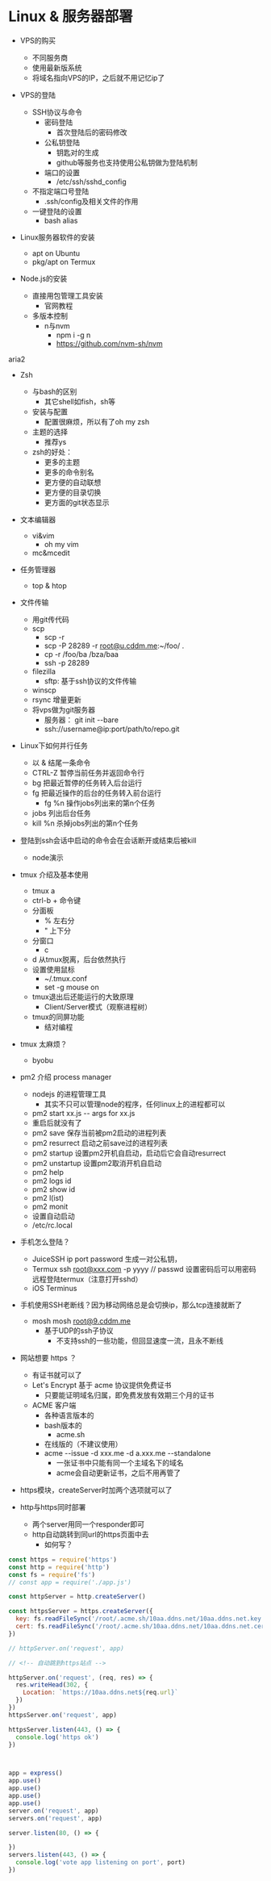 # Linux & 服务器部署

* VPS的购买

  * 不同服务商
  * 使用最新版系统
  * 将域名指向VPS的IP，之后就不用记忆ip了
* VPS的登陆

  * SSH协议与命令
    * 密码登陆
      * 首次登陆后的密码修改
    * 公私钥登陆
      * 钥匙对的生成
      * github等服务也支持使用公私钥做为登陆机制
    * 端口的设置
      * /etc/ssh/sshd_config
  * 不指定端口号登陆
    * .ssh/config及相关文件的作用
  * 一键登陆的设置
    * bash alias
* Linux服务器软件的安装

  * apt on Ubuntu
  * pkg/apt on Termux
* Node.js的安装

  * 直接用包管理工具安装
    * 官网教程
  * 多版本控制
    * n与nvm
      * npm i -g n
      * https://github.com/nvm-sh/nvm

aria2

* Zsh

  * 与bash的区别
    * 其它shell如fish，sh等
  * 安装与配置
    * 配置很麻烦，所以有了oh my zsh
  * 主题的选择
    * 推荐ys
  * zsh的好处：
    * 更多的主题
    * 更多的命令别名
    * 更方便的自动联想
    * 更方便的目录切换
    * 更方面的git状态显示
* 文本编辑器

  * vi&vim
    * oh my vim
  * mc&mcedit
* 任务管理器

  * top & htop
* 文件传输

  * 用git传代码
  * scp
    * scp -r
    * scp -P 28289 -r  root@u.cddm.me:~/foo/ .
    * cp -r /foo/ba /bza/baa
    * ssh -p 28289
  * filezilla
    * sftp: 基于ssh协议的文件传输
  * winscp
  * rsync 增量更新
  * 将vps做为git服务器
    * 服务器： git init --bare
    * ssh://username@ip:port/path/to/repo.git
* Linux下如何并行任务

  * 以 & 结尾一条命令
  * CTRL-Z 暂停当前任务并返回命令行
  * bg 把最近暂停的任务转入后台运行
  * fg 把最近操作的后台的任务转入前台运行
    * fg %n 操作jobs列出来的第n个任务
  * jobs 列出后台任务
  * kill %n 杀掉jobs列出的第n个任务
* 登陆到ssh会话中启动的命令会在会话断开或结束后被kill

  * node演示
* tmux 介绍及基本使用

  * tmux a
  * ctrl-b + 命令键
  * 分面板
    * % 左右分
    * " 上下分
  * 分窗口
    * c
  * d 从tmux脱离，后台依然执行
  * 设置使用鼠标
    * ~/.tmux.conf
    * set -g mouse on
  * tmux退出后还能运行的大致原理
    * Client/Server模式（观察进程树）
  * tmux的同屏功能
    * 结对编程
* tmux 太麻烦？

  * byobu
* pm2 介绍 process manager

  * nodejs 的进程管理工具
    * 其实不只可以管理node的程序，任何linux上的进程都可以
  * pm2 start xx.js -- args for xx.js
  * 重启后就没有了
  * pm2 save  保存当前被pm2启动的进程列表
  * pm2 resurrect 启动之前save过的进程列表
  * pm2 startup 设置pm2开机自启动，启动后它会自动resurrect
  * pm2 unstartup 设置pm2取消开机自启动
  * pm2 help
  * pm2 logs id
  * pm2 show id
  * pm2 l(ist)
  * pm2 monit
  * 设置自动启动
  * /etc/rc.local
* 手机怎么登陆？

  * JuiceSSH   ip  port   password    生成一对公私钥，
  * Termux      ssh root@xxx.com -p yyyy
    //  passwd  设置密码后可以用密码远程登陆termux（注意打开sshd）
  * iOS Terminus
* 手机使用SSH老断线？因为移动网络总是会切换ip，那么tcp连接就断了

  * mosh     mosh root@9.cddm.me
    * 基于UDP的ssh子协议
      * 不支持ssh的一些功能，但回显速度一流，且永不断线
* 网站想要 https ？

  * 有证书就可以了
  * Let's Encrypt 基于 acme 协议提供免费证书
    * 只要能证明域名归属，即免费发放有效期三个月的证书
  * ACME 客户端
    * 各种语言版本的
    * bash版本的
      * acme.sh
    * 在线版的（不建议使用）
    * acme --issue -d xxx.me -d a.xxx.me --standalone
      * 一张证书中只能有同一个主域名下的域名
      * acme会自动更新证书，之后不用再管了
* https模块，createServer时加两个选项就可以了
* http与https同时部署

  * 两个server用同一个responder即可
  * http自动跳转到同url的https页面中去
    * 如何写？

```javascript
const https = require('https')
const http = require('http')
const fs = require('fs')
// const app = require('./app.js')

const httpServer = http.createServer()

const httpsServer = https.createServer({
  key: fs.readFileSync('/root/.acme.sh/10aa.ddns.net/10aa.ddns.net.key'),
  cert: fs.readFileSync('/root/.acme.sh/10aa.ddns.net/10aa.ddns.net.cer'),
})

// httpServer.on('request', app)

// <!-- 自动跳到https站点 -->

httpServer.on('request', (req, res) => {
  res.writeHead(302, {
    Location: `https://10aa.ddns.net${req.url}`
  })
})
httpsServer.on('request', app)

httpsServer.listen(443, () => {
  console.log('https ok')
})



app = express()
app.use()
app.use()
app.use()
app.use()
server.on('request', app)
servers.on('request', app)

server.listen(80, () => {

})
servers.listen(443, () => {
  console.log('vote app listening on port', port)
})
```
